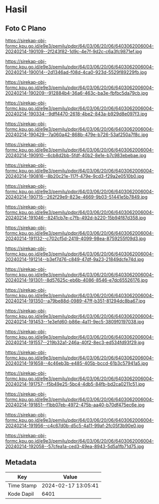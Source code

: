 # Hasil

## Foto C Plano

https://sirekap-obj-formc.kpu.go.id/e9e3/pemilu/pdpr/64/03/06/20/06/6403062006004-20240214-190109--2f243f82-1d9c-4e7f-9d2c-c6a3fc9871ef.jpg

https://sirekap-obj-formc.kpu.go.id/e9e3/pemilu/pdpr/64/03/06/20/06/6403062006004-20240214-190014--2d1346ad-f08d-4ca0-923d-5529f89229fb.jpg

https://sirekap-obj-formc.kpu.go.id/e9e3/pemilu/pdpr/64/03/06/20/06/6403062006004-20240214-190209--912884b4-36a6-463c-ba3e-fbfbc5da79cb.jpg

https://sirekap-obj-formc.kpu.go.id/e9e3/pemilu/pdpr/64/03/06/20/06/6403062006004-20240214-190334--9dff4470-2618-4be2-843a-b929d8e097f3.jpg

https://sirekap-obj-formc.kpu.go.id/e9e3/pemilu/pdpr/64/03/06/20/06/6403062006004-20240214-190429--7a060a42-868b-479e-b726-53af250a7f8c.jpg

https://sirekap-obj-formc.kpu.go.id/e9e3/pemilu/pdpr/64/03/06/20/06/6403062006004-20240214-190910--6cb8d2bb-5fdf-40b2-8e1e-b7c983ebebae.jpg

https://sirekap-obj-formc.kpu.go.id/e9e3/pemilu/pdpr/64/03/06/20/06/6403062006004-20240214-190816--8b20c21e-117f-479e-9cd3-f29a2e0510b0.jpg

https://sirekap-obj-formc.kpu.go.id/e9e3/pemilu/pdpr/64/03/06/20/06/6403062006004-20240214-190715--262f29e9-823e-4669-9b03-51441e5b7849.jpg

https://sirekap-obj-formc.kpu.go.id/e9e3/pemilu/pdpr/64/03/06/20/06/6403062006004-20240214-191046--8241cb7e-c7fb-492d-b220-15b94f87d358.jpg

https://sirekap-obj-formc.kpu.go.id/e9e3/pemilu/pdpr/64/03/06/20/06/6403062006004-20240214-191132--c702cf5d-2419-4099-98ea-8759255f09d3.jpg

https://sirekap-obj-formc.kpu.go.id/e9e3/pemilu/pdpr/64/03/06/20/06/6403062006004-20240214-191214--b3ef7d76-c849-47df-9a23-21849dcfe74d.jpg

https://sirekap-obj-formc.kpu.go.id/e9e3/pemilu/pdpr/64/03/06/20/06/6403062006004-20240214-191301--8d57625c-eb6b-4086-8546-e7dc65526176.jpg

https://sirekap-obj-formc.kpu.go.id/e9e3/pemilu/pdpr/64/03/06/20/06/6403062006004-20240214-191350--a79be88d-0989-47ff-b351-81294dc8ba67.jpg

https://sirekap-obj-formc.kpu.go.id/e9e3/pemilu/pdpr/64/03/06/20/06/6403062006004-20240214-191453--1e3efd60-b86e-4a11-9ec5-3809f0197038.jpg

https://sirekap-obj-formc.kpu.go.id/e9e3/pemilu/pdpr/64/03/06/20/06/6403062006004-20240214-191557--219b32a1-246a-40f2-8ec3-ed534fd93f29.jpg

https://sirekap-obj-formc.kpu.go.id/e9e3/pemilu/pdpr/64/03/06/20/06/6403062006004-20240214-191658--4c46eb3b-e485-405b-bccd-61b3c57941a5.jpg

https://sirekap-obj-formc.kpu.go.id/e9e3/pemilu/pdpr/64/03/06/20/06/6403062006004-20240214-191757--f5b49e25-5bc4-4db5-84fb-bd2ca0211c51.jpg

https://sirekap-obj-formc.kpu.go.id/e9e3/pemilu/pdpr/64/03/06/20/06/6403062006004-20240214-191851--f1bb07eb-4972-475b-aa40-b70df475ec6e.jpg

https://sirekap-obj-formc.kpu.go.id/e9e3/pemilu/pdpr/64/03/06/20/06/6403062006004-20240214-191956--c4c67d0b-d5c5-4a11-99af-2fc05f3b90e0.jpg

https://sirekap-obj-formc.kpu.go.id/e9e3/pemilu/pdpr/64/03/06/20/06/6403062006004-20240214-192058--57cfea1a-ced3-49ea-8943-5d5a1fb71d75.jpg


## Metadata

| Key        | Value               |
| ---------- | ------------------- |
| Time Stamp | 2024-02-17 13:05:41 |
| Kode Dapil | 6401                |



